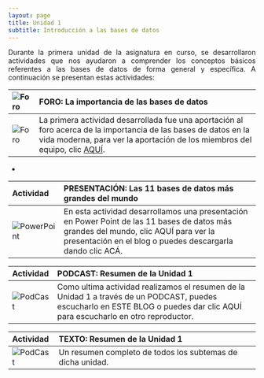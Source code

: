 ```yaml
---
layout: page
title: Unidad 1
subtitle: Introducción a las bases de datos
---
```


<p style="text-align: justify;">Durante la primera unidad de la asignatura en curso, se desarrollaron actividades que nos ayudaron a comprender los conceptos básicos referentes a las bases de datos de forma general y específica. A continuación se presentan estas actividades:</p>

| ![Foro](https://basededatostec.github.io/img/space.png) | FORO: La importancia de las bases de datos | 
| :------ |:--- |
| ![Foro](https://basededatostec.github.io/img/foros.png) | La primera actividad desarrollada fue una aportación al foro acerca de la importancia de las bases de datos en la vida moderna, para ver la aportación de los miembros del equipo, clic [AQUÍ](http://markdowntutorial.com/).|
-
| Actividad | PRESENTACIÓN: Las 11 bases de datos más grandes del mundo | 
| :------ |:--- |
| ![PowerPoint](https://basededatostec.github.io/img/power.png) | En esta actividad desarrollamos una presentación en Power Point de las 11 bases de datos más grandes del mundo, clic AQUÍ para ver la presentación en el blog o puedes descargarla dando clic ACÁ. | 


| Actividad | PODCAST: Resumen de la Unidad 1 | 
| :------ |:--- |
| ![PodCast](https://basededatostec.github.io/img/pod.png) | Como ultima actividad realizamos el resumen de la Unidad 1 a través de un PODCAST, puedes escucharlo en ESTE BLOG o puedes dar clic AQUÍ para escucharlo en otro reproductor. | 


| Actividad | TEXTO: Resumen de la Unidad 1 | 
| :------ |:--- |
| ![PodCast](https://basededatostec.github.io/img/text.png) | Un resumen completo de todos los subtemas de dicha unidad. | 
